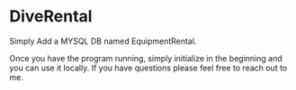 # DiveRental

Simply Add a MYSQL DB named EquipmentRental.

Once you have the program running, simply initialize in the beginning and you can use it locally.
If you have questions please feel free to reach out to me.
